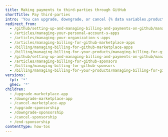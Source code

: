 ```yaml
---
title: Making payments to third-parties through GitHub
shortTitle: Pay third-parties
intro: 'You can upgrade, downgrade, or cancel {% data variables.product.prodname_marketplace %} apps and sponsorships.'
redirect_from:
  - /github/setting-up-and-managing-billing-and-payments-on-github/managing-billing-for-github-marketplace-apps
  - /articles/managing-your-personal-account-s-apps
  - /articles/managing-your-organization-s-apps
  - /articles/managing-billing-for-github-marketplace-apps
  - /billing/managing-billing-for-github-marketplace-apps
  - /billing/managing-billing-for-your-products/managing-billing-for-github-marketplace-apps
  - /github/setting-up-and-managing-billing-and-payments-on-github/managing-billing-for-github-sponsors
  - /articles/managing-billing-for-github-sponsors
  - /billing/managing-billing-for-github-sponsors
  - /billing/managing-billing-for-your-products/managing-billing-for-github-sponsors
versions:
  fpt: '*'
  ghec: '*'
children:
  - /upgrade-marketplace-app
  - /downgrade-marketplace-app
  - /cancel-marketplace-app
  - /upgrade-sponsorship
  - /downgrade-sponsorship
  - /cancel-sponsorship
  - /end-sponsorship
contentType: how-tos
---
```

